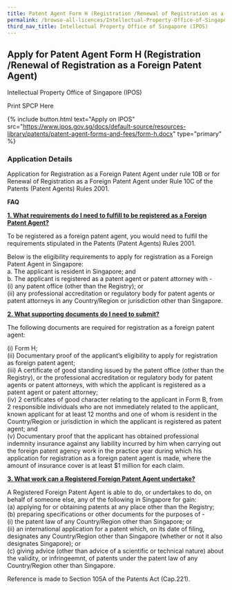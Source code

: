 ```yaml
---
title: Patent Agent Form H (Registration /Renewal of Registration as a Foreign Patent Agent)
permalink: /browse-all-licences/Intellectual-Property-Office-of-Singapore-(IPOS)/Patent-Agent-Form-H-(Registration--Renewal-of-Registration-as-a-Foreign-Patent-Agent)
third_nav_title: Intellectual Property Office of Singapore (IPOS)
---
```


## Apply for Patent Agent Form H (Registration /Renewal of Registration as a Foreign Patent Agent)

Intellectual Property Office of Singapore (IPOS)

Print SPCP Here


{% include button.html text="Apply on IPOS" src="https://www.ipos.gov.sg/docs/default-source/resources-library/patents/patent-agent-forms-and-fees/form-h.docx" type="primary" %}

### Application Details

<p>Application for Registration as a Foreign Patent Agent under rule 10B or for Renewal of Registration as a Foreign Patent Agent under Rule 10C of the Patents (Patent Agents) Rules 2001.</p>
<p><strong>FAQ</strong></p>
<p><strong><u>1. What requirements do I need to fulfill to be registered as a Foreign Patent Agent?</u></strong></p>
<p>To be registered as a foreign patent agent, you would need to fulfil the requirements stipulated in the Patents (Patent Agents) Rules 2001.</p>
<p>Below is the eligibility requirements to apply for registration as a Foreign Patent Agent in Singapore:<br />a. The applicant is resident in Singapore; and<br />b. The applicant is registered as a patent agent or patent attorney with -<br />(i) any patent office (other than the Registry); or<br />(ii) any professional accreditation or regulatory body for patent agents or patent attorneys in any Country/Region or jurisdiction other than Singapore.</p>
<p><strong><u>2. What supporting documents do I need to submit?</u></strong></p>
<p>The following documents are required for registration as a foreign patent agent:</p>
<p>(i) Form H;<br />(ii) Documentary proof of the applicant&rsquo;s eligibility to apply for registration as foreign patent agent;<br />(iii) A certificate of good standing issued by the patent office (other than the Registry), or the professional accreditation or regulatory body for patent agents or patent attorneys, with which the applicant is registered as a patent agent or patent attorney;<br />(iv) 2 certificates of good character relating to the applicant in Form B, from 2 responsible individuals who are not immediately related to the applicant, known applicant for at least 12 months and one of whom is resident in the Country/Region or jurisdiction in which the applicant is registered as patent agent; and<br />(v) Documentary proof that the applicant has obtained professional indemnity insurance against any liability incurred by him when carrying out the foreign patent agency work in the practice year during which his application for registration as a foreign patent agent is made, where the amount of insurance cover is at least $1 million for each claim.</p>
<p><strong><u>3. What work can a Registered Foreign Patent Agent undertake?</u></strong></p>
<p>A Registered Foreign Patent Agent is able to do, or undertakes to do, on behalf of someone else, any of the following in Singapore for gain:<br />(a) applying for or obtaining patents at any place other than the Registry;<br />(b) preparing specifications or other documents for the purposes of -<br />(i) the patent law of any Country/Region other than Singapore; or<br />(ii) an international application for a patent which, on its date of filing, designates any Country/Region other than Singapore (whether or not it also designates Singapore); or<br />(c) giving advice (other than advice of a scientific or technical nature) about the validity, or infringeemnt, of patents under the patent law of any Country/Region other than Singapore.</p>
<p>Reference is made to Section 105A of the Patents Act (Cap.221).</p>

